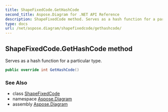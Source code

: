 ```yaml
---
title: ShapeFixedCode.GetHashCode
second_title: Aspose.Diagram for .NET API Reference
description: ShapeFixedCode method. Serves as a hash function for a particular type
type: docs
url: /net/aspose.diagram/shapefixedcode/gethashcode/
---
```

## ShapeFixedCode.GetHashCode method

Serves as a hash function for a particular type.

```csharp
public override int GetHashCode()
```

### See Also

* class [ShapeFixedCode](../)
* namespace [Aspose.Diagram](../../shapefixedcode/)
* assembly [Aspose.Diagram](../../../)


